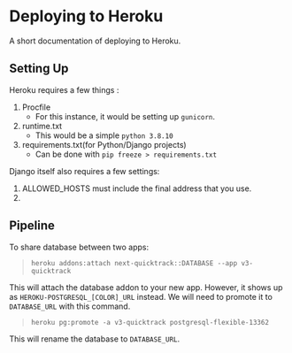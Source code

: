 # Deploying to Heroku

A short documentation of deploying to Heroku.

## Setting Up

Heroku requires a few things :

1. Procfile
    * For this instance, it would be setting up `gunicorn`.
1. runtime.txt
    * This would be a simple `python 3.8.10`
1. requirements.txt(for Python/Django projects)
    * Can be done with `pip freeze > requirements.txt`

Django itself also requires a few settings:

1. ALLOWED_HOSTS must include the final address that you use.
1. 

## Pipeline

To share database between two apps:

>`heroku addons:attach next-quicktrack::DATABASE --app v3-quicktrack`

This will attach the database addon to your new app. However, it shows up as `HEROKU-POSTGRESQL_[COLOR]_URL` instead. We will need to promote it to `DATABASE_URL` with this command.

>`heroku pg:promote -a v3-quicktrack postgresql-flexible-13362`

This will rename the database to `DATABASE_URL`.